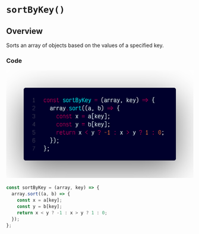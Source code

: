 # `sortByKey()`

## Overview

Sorts an array of objects based on the values of a specified key.

### Code

![A screenshot of the titular code snippet](../snapshots/sortByKey.png)

```js
const sortByKey = (array, key) => {
  array.sort((a, b) => {
    const x = a[key];
    const y = b[key];
    return x < y ? -1 : x > y ? 1 : 0;
  });
};
```
